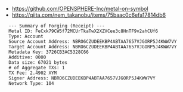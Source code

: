 - https://github.com/OPENSPHERE-Inc/metal-on-symbol
- https://qiita.com/nem_takanobu/items/75baac0c6efa17814db6

```
  --- Summary of Forging (Receipt) ---
  Metal ID: FeCxk79CW5f72MCUrTkaTwX2XZVCee3c8HnTF9v2ahCUf6
  Type: Account
  Source Account Address: NBRO6CZUDEEKBP4ABTAA7657VJGORP5J4KWW7VY
  Target Account Address: NBRO6CZUDEEKBP4ABTAA7657VJGORP5J4KWW7VY
  Metadata Key: 3726CB3AC5328C66
  Additive: 0000
  Data size: 67021 bytes
  # of Aggregate TXs: 1
  TX Fee: 2.4902 XYM
  Signer Address: NBRO6CZUDEEKBP4ABTAA7657VJGORP5J4KWW7VY
  Network Type: 104
```
